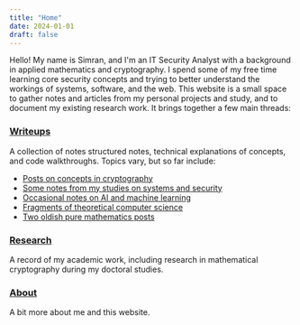 ```yaml
---
title: "Home"
date: 2024-01-01
draft: false
---
```


Hello! My name is Simran, and I'm an IT Security Analyst with a background in applied mathematics and cryptography. I spend some of my free time learning core security concepts and trying to better understand the workings of systems, software, and the web. This website is a small space to gather notes and articles from my personal projects and study, and to document my existing research work. It brings together a few main threads:


### [Writeups](/writeups/)

A collection of notes structured notes, technical explanations of concepts, and code walkthroughs. Topics vary, but so far include:

- [Posts on concepts in cryptography](/writeups/#cryptography)  
- [Some notes from my studies on systems and security](/writeups/#systems-applications-security)  
- [Occasional notes on AI and machine learning](/writeups/#ai-and-machine-learning)  
- [Fragments of theoretical computer science](/writeups/#theoretical-computer-science)  
- [Two oldish pure mathematics posts](/writeups/#mathematics)  

### [Research](/research/)

A record of my academic work, including research in mathematical cryptography during my doctoral studies.


### [About](/about/)

A bit more about me and this website.

